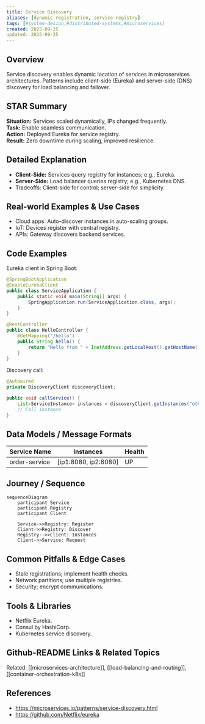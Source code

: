 ```yaml
---
title: Service Discovery
aliases: [dynamic-registration, service-registry]
tags: [#system-design,#distributed-systems,#microservices]
created: 2025-09-25
updated: 2025-09-25
---
```


## Overview
Service discovery enables dynamic location of services in microservices architectures. Patterns include client-side (Eureka) and server-side (DNS) discovery for load balancing and failover.

## STAR Summary
**Situation:** Services scaled dynamically, IPs changed frequently.  
**Task:** Enable seamless communication.  
**Action:** Deployed Eureka for service registry.  
**Result:** Zero downtime during scaling, improved resilience.

## Detailed Explanation
- **Client-Side:** Services query registry for instances; e.g., Eureka.
- **Server-Side:** Load balancer queries registry; e.g., Kubernetes DNS.
- Tradeoffs: Client-side for control; server-side for simplicity.

## Real-world Examples & Use Cases
- Cloud apps: Auto-discover instances in auto-scaling groups.
- IoT: Devices register with central registry.
- APIs: Gateway discovers backend services.

## Code Examples
Eureka client in Spring Boot:
```java
@SpringBootApplication
@EnableEurekaClient
public class ServiceApplication {
    public static void main(String[] args) {
        SpringApplication.run(ServiceApplication.class, args);
    }
}

@RestController
public class HelloController {
    @GetMapping("/hello")
    public String hello() {
        return "Hello from " + InetAddress.getLocalHost().getHostName();
    }
}
```

Discovery call:
```java
@Autowired
private DiscoveryClient discoveryClient;

public void callService() {
    List<ServiceInstance> instances = discoveryClient.getInstances("other-service");
    // Call instance
}
```

## Data Models / Message Formats
| Service Name | Instances | Health |
|--------------|-----------|--------|
| order-service | [ip1:8080, ip2:8080] | UP |

## Journey / Sequence
```mermaid
sequenceDiagram
    participant Service
    participant Registry
    participant Client

    Service->>Registry: Register
    Client->>Registry: Discover
    Registry-->>Client: Instances
    Client->>Service: Request
```

## Common Pitfalls & Edge Cases
- Stale registrations; implement health checks.
- Network partitions; use multiple registries.
- Security; encrypt communications.

## Tools & Libraries
- Netflix Eureka.
- Consul by HashiCorp.
- Kubernetes service discovery.

## Github-README Links & Related Topics
Related: [[microservices-architecture]], [[load-balancing-and-routing]], [[container-orchestration-k8s]]

## References
- https://microservices.io/patterns/service-discovery.html
- https://github.com/Netflix/eureka